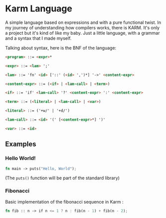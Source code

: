 # Karm Language
A simple language based on expressions and with a pure functional twist.
In my journey of understanding how compilers works, there is KARM. It's only a project but it's kind of like my baby. Just a little language, with a grammar and a syntax that I made myself.

Talking about syntax, here is the BNF of the language:
```html
<program> ::= <expr>*

<expr> ::= <lam> ';'

<lam> ::= 'fn' <id> ['::' (<id> ',')*] '->' <content-expr>

<content-expr> ::= (<if> | <lam-call> | <term>)

<if> ::= 'if' <lam-call> '?' <content-expr> ':' <content-expr>

<term> ::= (<literal> | <lam-call> | <var>)

<literal> ::= ('+w/' | '+d/')

<lam-call> ::= <id> '(' [<content-expr>*] ')'

<var> ::= <id>
``` 
## Examples

### Hello World!
```rust
fn main -> puts("Hello, World");
```
(The `puts()` function will be part of the standard library)

### Fibonacci
Basic implementation of the fibonacci sequence in Karm :
```rust
fn fib :: n -> if n <= 1 ? n : fib(n - 1) + fib(n - 2);
```
